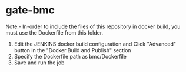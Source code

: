 # gate-bmc

Note:- In-order to include the files of this repository in docker build, you must use the Dockerfile from this folder.

1) Edit the JENKINS docker build configuration and Click "Advanced" button in the "Docker Build and Publish" section
2) Specify the Dockerfile path as bmc/Dockerfile
3) Save and run the job
